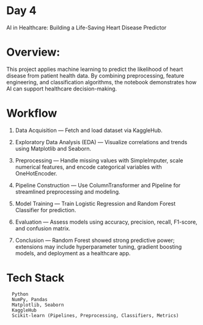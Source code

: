 # Day 4

AI in Healthcare: Building a Life-Saving Heart Disease Predictor

# Overview: 

This project applies machine learning to predict the likelihood of heart disease from patient health data. By combining preprocessing, feature engineering, and classification algorithms, the notebook demonstrates how AI can support healthcare decision-making.

# Workflow

1) Data Acquisition — Fetch and load dataset via KaggleHub.

2) Exploratory Data Analysis (EDA) — Visualize correlations and trends using Matplotlib and Seaborn.

3) Preprocessing — Handle missing values with SimpleImputer, scale numerical features, and encode categorical variables with OneHotEncoder.

4) Pipeline Construction — Use ColumnTransformer and Pipeline for streamlined preprocessing and modeling.

5) Model Training — Train Logistic Regression and Random Forest Classifier for prediction.

6) Evaluation — Assess models using accuracy, precision, recall, F1-score, and confusion matrix.

7) Conclusion — Random Forest showed strong predictive power; extensions may include hyperparameter tuning, gradient boosting models, and deployment as a healthcare app.


# Tech Stack

      Python  
      NumPy, Pandas  
      Matplotlib, Seaborn  
      KaggleHub  
      Scikit-learn (Pipelines, Preprocessing, Classifiers, Metrics)  
